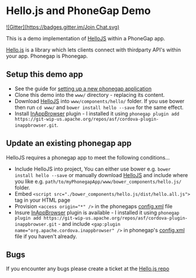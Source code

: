 # Hello.js and PhoneGap Demo
[![Gitter](https://badges.gitter.im/Join Chat.svg)](https://gitter.im/MrSwitch/hellojs-phonegap-demo?utm_source=badge&utm_medium=badge&utm_campaign=pr-badge&utm_content=badge)

This is a demo implementation of [HelloJS](https://github.com/MrSwitch/hello.js/) within a PhoneGap app.

[Hello.js](https://github.com/MrSwitch/hello.js) is a library which lets clients connect with thirdparty API's within your app. Phonegap is Phonegap.

## Setup this demo app

* See the guide for [setting up a new phonegap application](http://docs.phonegap.com/en/edge/guide_cli_index.md.html) 
* Clone this demo into the `www/` directory - replacing its content.
* Download [HelloJS](https://github.com/MrSwitch/hello.js/) into `www/components/hello/` folder. If you use bower then run `cd www/` and `bower install hello --save` for the same effect.
* Install [InAppBrowser](http://cordova.apache.org/docs/en/3.1.0/cordova_inappbrowser_inappbrowser.md.html) plugin - I installed it using `phonegap plugin add https://git-wip-us.apache.org/repos/asf/cordova-plugin-inappbrowser.git`.

## Update an existing phonegap app
HelloJS requires a phonegap app to meet the following conditions...

* Include HelloJS into project, You can either use bower e.g. `bower install hello --save` or manually download [HelloJS](https://github.com/MrSwitch/hello.js) and include where you like e.g.  `path/to/myPhonegapApp/www/bower_components/hello.js/` folder.
* Embed `<script src="./bower_components/hello.js/dist/hello.all.js">` tag in your HTML page
* Provision `<access origin="*" />` in the phonegaps [config.xml](config.xml) file
* Insure [InAppBrowser](http://cordova.apache.org/docs/en/3.1.0/cordova_inappbrowser_inappbrowser.md.html) plugin is available - I installed it using `phonegap plugin add https://git-wip-us.apache.org/repos/asf/cordova-plugin-inappbrowser.git` - and include `<gap:plugin name="org.apache.cordova.inappbrowser" />` in  phonegap's [config.xml](config.xml) file if you haven't already.

## Bugs

If you encounter any bugs please create a ticket at the [Hello.js repo](https://github.com/MrSwitch/hello.js/)
